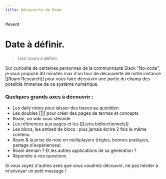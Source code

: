 ```yaml
---
title: Découverte de Roam
---
```

#event

# Date à définir.
> Lien zoom à définir.

Sur curiosité de certaines personnes de la communnauté Slack "No-code", je vous propose 40 minutes max d'un tour de découverte de notre instance [[Roam Research]] pour vous faire découvrir une partie du champ des possible immense de ce système numérique.

### Quelques grands axes à découvrir :
- Les daily notes pour laisser des traces au quotidien
- Les doubles [[]] pour créer des pages de termes et concepts
- Roam, un wiki sous stéroïde
- Les références aux pages et les [[Liens bidirectionnels]]
- Les blocs, les embed de blocs : plus jamais écrire 2 fois le même contenu
- Roam & la prise de note en multiplayers (règles, bonnes pratiques, partage d'expériences)
- Roam demain ? Et les autres applications de sa génération ?
- Répondre à vos questions

Si vous voyez d'autres axes que vous voudriez découvrir, ne pas hésiter à m'envoyer un petit message !